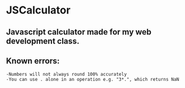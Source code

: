 # JSCalculator
## Javascript calculator made for my web development class.

## Known errors:
    -Numbers will not always round 100% accurately
    -You can use . alone in an operation e.g. "3*.", which returns NaN
